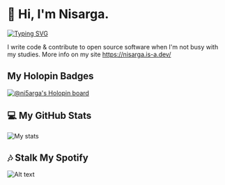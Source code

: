 # 👋 Hi, I'm Nisarga.


[![Typing SVG](https://readme-typing-svg.demolab.com?font=Fira+Code&size=25&duration=1000&pause=1000&width=435&lines=Full+Stack+Developer;Ethical+Hacker;Reverse+Engineer;Pentester;Tech+Enthusiast;Ricer;Blogger;Android+Developer)](https://github.com/Nisarga-Developer/nisarga-developer)




I write code & contribute to open source software when I'm not busy with my studies. More info on my site https://nisarga.is-a.dev/

## My Holopin Badges
[![@ni5arga's Holopin board](https://holopin.me/ni5arga)](https://holopin.io/@ni5arga)

## 💻 My GitHub Stats 

![My stats](https://github-readme-stats.vercel.app/api?username=nisarga-developer&count_private=true&show_icons=true&theme=dracula)

## 🎶 Stalk My Spotify 
![Alt text](https://spotify-recently-played-readme.vercel.app/api?user=2g78prniwnob6e44but33jbyq&count=5)
